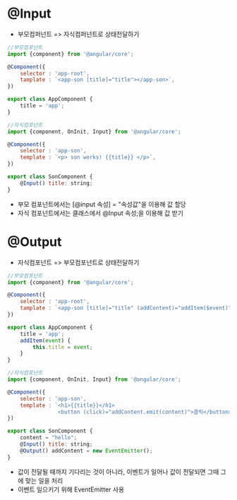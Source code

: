 # @Input
- 부모컴퍼넌트 => 자식컴퍼넌트로 상태전달하기

```javascript
//부모컴포넌트
import {component} from '@angular/core';

@Component({
    selector : 'app-root',
    tamplate : `<app-son [title]="title"></app-son>`,
})

export class AppComponent {
    title = 'app';
}
```

```javascript
//자식컴포넌트
import {component, OnInit, Input} from '@angular/core';

@Component({
    selector : 'app-son',
    template : `<p> son works! {{title}} </p>`,
})

export class SonComponent {
    @Input() title: string;
}
```

- 부모 컴포넌트에서는 [@input 속성] = "속성값"을 이용해 값 할당
- 자식 컴포넌트에서는 클래스에서 @Input 속성;을 이용해 값 받기


# @Output
- 자식컴포넌트 => 부모컴포넌트로 상태전달하기

```javascript
//부모컴포넌트
import {component} from '@angular/core';

@Component({
    selector : 'app-root',
    tamplate : `<app-son [title]="title" (addContent)="addItem($event)"><app-son>`,
})

export class AppComponent {
    title = 'app';
    addItem(event) {
        this.title = event;
    }
}
```
```javascript
//자식컴포넌트
import {component, OnInit, Input} from '@angular/core';

@Component({
    selector : 'app-son',
    template : `<h1>{{title}}</h1>
                <button (click)="addContent.emit(content)">클릭</button>`,
})

export class SonComponent {
    content = "hello";
    @Input() title: string;
    @Output() addContent = new EventEmitter();
}
```

- 값이 전달될 때까지 기다리는 것이 아니라, 이벤트가 일어나 값이 전달되면 그때 그에 맞는 일을 처리
- 이벤트 일으키기 위해 EventEmitter 사용
